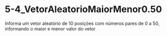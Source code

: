 # 5-4_VetorAleatorioMaiorMenor0.50
Informa um vetor aleatório de 10 posições com números pares de 0 a 50, informando o maior e menor valor do vetor
